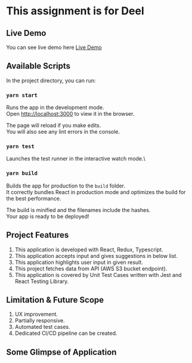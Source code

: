 # This assignment is for Deel

## Live Demo

You can see live demo here 
<a href="http://suhasini-autocomplete-component-demo.s3-website.ap-south-1.amazonaws.com/">Live Demo </a>

## Available Scripts

In the project directory, you can run:

### `yarn start`

Runs the app in the development mode.\
Open [http://localhost:3000](http://localhost:3000) to view it in the browser.

The page will reload if you make edits.\
You will also see any lint errors in the console.

### `yarn test`

Launches the test runner in the interactive watch mode.\


### `yarn build`

Builds the app for production to the `build` folder.\
It correctly bundles React in production mode and optimizes the build for the best performance.

The build is minified and the filenames include the hashes.\
Your app is ready to be deployed!

## Project Features
1) This application is developed with React, Redux, Typescript.
2) This application accepts input and gives suggestions in below list.
3) This application highlights user input in given result.
4) This project fetches data from API (AWS S3 bucket endpoint).
5) This application is covered by Unit Test Cases written with Jest and React Testing Library.

## Limitation & Future Scope
1) UX improvement.
2) Partially responsive.
3) Automated test cases.
4) Dedicated CI/CD pipeline can be created.

## Some Glimpse of Application
